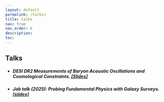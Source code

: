 ```yaml
---
layout: default
permalink: /talks/
title: talks
nav: true
nav_order: 6
description:
toc:
---
```


## Talks


- ##### DESI DR2 Measurements of Baryon Acoustic Oscillations and Cosmological Constraints. [[Slides]](https://drive.google.com/file/d/1FMVLQC_rZfOu0sHagJHVIayBT_yhNzs4/view?usp=share_link)

- ##### Job talk (2025): Probing Fundamental Physics with Galaxy Surveys. [[slides]](https://drive.google.com/file/d/181ynK7aE1tuIoMiH9LhUwXHtTIWIpiEH/view?usp=share_link)
